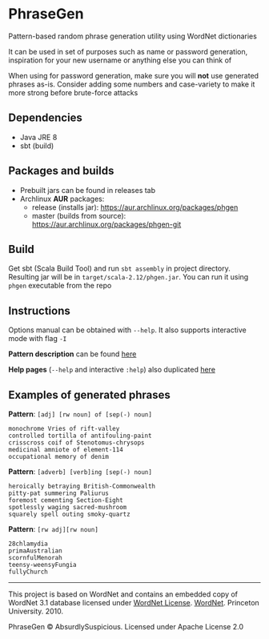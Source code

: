 # PhraseGen

Pattern-based random phrase generation utility using WordNet dictionaries

It can be used in set of purposes such as name or password generation, inspiration for your new username or anything else you can think of

When using for password generation, make sure you will __not__ use generated phrases as-is. Consider adding some numbers and case-variety to make it more strong before brute-force attacks

## Dependencies

+ Java JRE 8
+ sbt (build)

## Packages and builds

+ Prebuilt jars can be found in releases tab
+ Archlinux __AUR__ packages:
  + release (installs jar): https://aur.archlinux.org/packages/phgen
  + master (builds from source): https://aur.archlinux.org/packages/phgen-git

## Build

Get sbt (Scala Build Tool) and run `sbt assembly` in project directory. Resulting jar will be in `target/scala-2.12/phgen.jar`. You can run it using `phgen` executable from the repo

## Instructions

Options manual can be obtained with `--help`. It also supports interactive mode with flag `-I`

__Pattern description__ can be found [here](docs/pattern_syntax.md)

__Help pages__ (`--help` and interactive `:help`) also duplicated [here](docs/help.md)

## Examples of generated phrases

__Pattern__: `[adj] [rw noun] of [sep(-) noun]`
```
monochrome Vries of rift-valley
controlled tortilla of antifouling-paint
crisscross coif of Stenotomus-chrysops
medicinal amniote of element-114
occupational memory of denim
```

__Pattern__: `[adverb] [verb]ing [sep(-) noun]`
```
heroically betraying British-Commonwealth
pitty-pat summering Paliurus
foremost cementing Section-Eight
spotlessly waging sacred-mushroom
squarely spell outing smoky-quartz
```

__Pattern__: `[rw adj][rw noun]`
```
28chlamydia
primaAustralian
scornfulMenorah
teensy-weensyFungia
fullyChurch
```

---

This project is based on WordNet and contains an embedded copy of WordNet 3.1 database licensed under [WordNet License](https://wordnet.princeton.edu/license-and-commercial-use). [WordNet](https://wordnet.princeton.edu/). Princeton University. 2010.

PhraseGen © AbsurdlySuspicious. Licensed under Apache License 2.0
